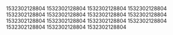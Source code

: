 1532302128804
1532302128804
1532302128804
1532302128804
1532302128804
1532302128804
1532302128804
1532302128804
1532302128804
1532302128804
1532302128804
1532302128804
1532302128804
1532302128804
1532302128804